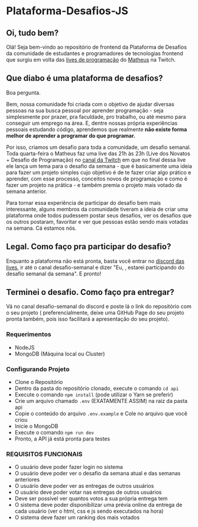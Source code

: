 ﻿# Plataforma-Desafios-JS

## Oi, tudo bem?
Olá! Seja bem-vindo ao repositório de frontend da Plataforma de Desafios da comunidade de estudantes e programadores de tecnologias frontend que surgiu em volta das [lives de programação](https://www.twitch.tv/mbernardes19/) do [Matheus](https://github.com/mbernardes19) na Twitch.

## Que diabo é uma plataforma de desafios?

Boa pergunta.

Bem, nossa comunidade foi criada com o objetivo de ajudar diversas pessoas na sua busca pessoal por aprender programação - seja simplesmente por prazer, pra faculdade, pro trabalho, ou até mesmo para conseguir um emprego na área. E, dentre nossas própria experiências pessoais estudando código, aprendemos que realmente **não existe forma melhor de aprender a programar do que programar.**

Por isso, criamos um desafio para toda a comunidade, um desafio semanal. Toda quarta-feira o Matheus faz uma live das 21h às 23h (Live dos Novatos + Desafio de Programação) no [canal da Twitch](https://www.twitch.tv/mbernardes19/) em que no final dessa live ele lança um tema para o desafio da semana - que é basicamente uma ideia para fazer um projeto simples cujo objetivo é de te fazer criar algo prático e aprender, com esse processo, conceitos novos de programação e como é fazer um projeto na prática - e também premia o projeto mais votado da semana anterior.

Para tornar essa experiência de participar do desafio bem mais interessante, alguns membros da comunidade tiveram a ideia de criar uma plataforma onde todos pudessem postar seus desafios, ver os desafios que os outros postaram, favoritar e ver que pessoas estão sendo mais votadas na semana. Cá estamos nós.

## Legal. Como faço pra participar do desafio?
Enquanto a plataforma não está pronta, basta você entrar no [discord das lives](https://discord.gg/6MT6SBx), ir até o canal desafio-semanal e dizer "Eu, <nome>, estarei participando do desafio semanal da semana". E pronto!

## Terminei o desafio. Como faço pra entregar?
Vá no canal desafio-semanal do discord e poste lá o link do repositório com o seu projeto ( preferencialmente, deixe uma GitHub Page do seu projeto pronta também, pois isso facilitará a apresentação do seu projeto).




### Requerimentos

- NodeJS
- MongoDB (Máquina local ou Cluster)

### Configurando Projeto

- Clone o Repositório
- Dentro da pasta do repositório clonado, execute o comando `cd api`
- Execute o comando `npm install` (pode utilizar o Yarn se preferir)
- Crie um arquivo chamado `.env` (EXATAMENTE ASSIM) na raiz da pasta api
- Copie o conteúdo do arquivo `.env.example` e Cole no arquivo que você criou
- Inicie o MongoDB
- Execute o comando `npm run dev`
- Pronto, a API já está pronta para testes

### REQUISITOS FUNCIONAIS

- O usuário deve poder fazer login no sistema
- O usuário deve poder ver o desafio da semana atual e das semanas anteriores
- O usuário deve poder ver as entregas de outros usuários
- O usuário deve poder votar nas entregas de outros usuários
- Deve ser possível ver quantos votos a sua própria entrega tem
- O sistema deve poder disponibilizar uma prévia online da entrega de cada usuário (ver o html, css e js sendo executados na hora)
- O sistema deve fazer um ranking dos mais votados
